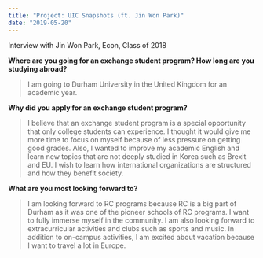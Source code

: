 ```yaml
---
title: "Project: UIC Snapshots (ft. Jin Won Park)"
date: "2019-05-20"
---
```


Interview with Jin Won Park, Econ, Class of 2018

**Where are you going for an exchange student program? How long are you studying abroad?**

> I am going to Durham University in the United Kingdom for an academic year.

**Why did you apply for an exchange student program?**

> I believe that an exchange student program is a special opportunity that only college students can experience. I thought it would give me more time to focus on myself because of less pressure on getting good grades. Also, I wanted to improve my academic English and learn new topics that are not deeply studied in Korea such as Brexit and EU. I wish to learn how international organizations are structured and how they benefit society.

**What are you most looking forward to?**

> I am looking forward to RC programs because RC is a big part of Durham as it was one of the pioneer schools of RC programs. I want to fully immerse myself in the community. I am also looking forward to extracurricular activities and clubs such as sports and music. In addition to on-campus activities, I am excited about vacation because I want to travel a lot in Europe.
